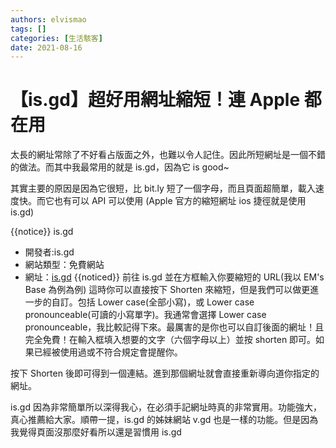 ```yaml
---
authors: elvismao
tags: []
categories: [生活駭客]
date: 2021-08-16
---
```


# 【is.gd】超好用網址縮短！連 Apple 都在用

太長的網址常除了不好看占版面之外，也難以令人記住。因此所短網址是一個不錯的做法。而其中我最常用的就是 is.gd，因為它 is good~

其實主要的原因是因為它很短，比 bit.ly 短了一個字母，而且頁面超簡單，載入速度快。而它也有可以 API 可以使用 (Apple 官方的縮短網址 ios 捷徑就是使用 is.gd)

{{notice}} is.gd

- 開發者:is.gd
- 網站類型：免費網站
- 網址：[is.gd](https://is.gd/) {{noticed}} 前往 is.gd 並在方框輸入你要縮短的 URL(我以 EM's Base 為例為例) 這時你可以直接按下 Shorten 來縮短，但是我們可以做更進一步的自訂。包括 Lower case(全部小寫)，或 Lower case pronounceable(可讀的小寫單字)。我通常會選擇 Lower case pronounceable，我比較記得下來。最厲害的是你也可以自訂後面的網址！且完全免費！在輸入框填入想要的文字（六個字母以上）並按 shorten 即可。如果已經被使用過或不符合規定會提醒你。

按下 Shorten 後即可得到一個連結。進到那個網址就會直接重新導向道你指定的網址。

is.gd 因為非常簡單所以深得我心，在必須手記網址時真的非常實用。功能強大，真心推薦給大家。順帶一提，is.gd 的姊妹網站 v.gd 也是一樣的功能。但是因為我覺得頁面沒那麼好看所以還是習慣用 is.gd
